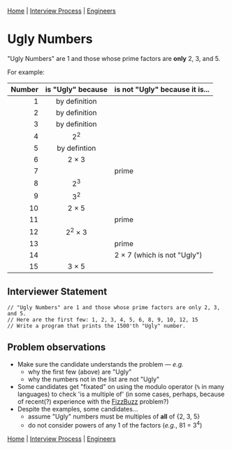 [Home](../../../../README.md) |
[Interview Process](../../../../README.md) |
[Engineers](../../README.md)

# Ugly Numbers

"Ugly Numbers" are 1 and those whose prime factors are **only** 2, 3, and 5.

For example:

| Number | is "Ugly" because       | is not "Ugly" because it is...
| -----: | :---------------------: | ------------------------------
|  1     | by definition           |
|  2     | by definition           |
|  3     | by definition           |
|  4     | 2<sup>2</sup>           |
|  5     | by defintion            |
|  6     | 2 &times; 3             |
|  7     |                         | prime
|  8     | 2<sup>3</sup>           |
|  9     | 3<sup>2</sup>           |
| 10     | 2 &times; 5             |
| 11     |                         | prime
| 12     | 2<sup>2</sup> &times; 3 |
| 13     |                         | prime
| 14     |                         | 2 &times; 7 (which is not "Ugly")
| 15     | 3 &times; 5             |

## Interviewer Statement
```
// "Ugly Numbers" are 1 and those whose prime factors are only 2, 3, and 5.
// Here are the first few: 1, 2, 3, 4, 5, 6, 8, 9, 10, 12, 15
// Write a program that prints the 1500'th "Ugly" number.
```

## Problem observations

- Make sure the candidate understands the problem &mdash; _e.g._
  - why the first few (above) are "Ugly"
  - why the numbers not in the list are not "Ugly"
- Some candidates get "fixated" on using the modulo operator (`%` in many languages) to check 'is a multiple of' (in some cases, perhaps, because of recent(?) experience with the [FizzBuzz](../easy/fizzbuzz.md) problem?)
- Despite the examples, some candidates...
  - assume "Ugly" numbers must be multiples of **all** of {2, 3, 5}
  - do not consider powers of any 1 of the factors (_e.g._, 81 = 3<sup>4</sup>)

[Home](../../../../README.md) |
[Interview Process](../../../README.md) |
[Engineers](../../README.md)

